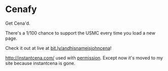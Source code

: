 # Cenafy

Get Cena'd.

There's a 1/100 chance to support the USMC every time you load a new page.

Check it out at live at [bit.ly/andhisnameisjohncena](https://bit.ly/andhisnameisjohncena)!

http://instantcena.com/ used with [permission](https://www.reddit.com/r/UnexpectedCena/comments/3q5ngx/chrome_extensions_gives_you_a_1_in_100_shot_of/cwcmgpf). Except now it's moved to my site because instantcena is gone.
